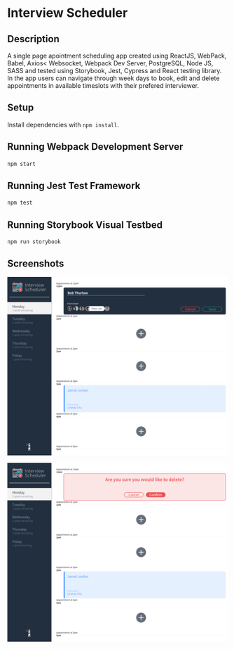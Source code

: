 # Interview Scheduler

## Description
A single page apointment scheduling app created using ReactJS, WebPack, Babel, Axios< Websocket, Webpack Dev Server, PostgreSQL, Node JS, SASS and tested using Storybook, Jest, Cypress and React testing library. In the app users can navigate through week days to book, edit and delete appointments in available timeslots with their prefered interviewer.

## Setup

Install dependencies with `npm install`.

## Running Webpack Development Server

```sh
npm start
```

## Running Jest Test Framework

```sh
npm test
```

## Running Storybook Visual Testbed

```sh
npm run storybook
```
## Screenshots

!["Booking/Editing Appointments"](https://github.com/kalambayjp/scheduler/blob/master/docs/book_edit_appointment.png?raw=true)

!["deleting Appointments"](https://github.com/kalambayjp/scheduler/blob/master/docs/delet_appointment.png?raw=true)
